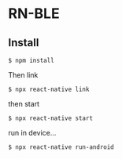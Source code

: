 # RN-BLE

## Install
```
$ npm install
```
Then link 
```
$ npx react-native link
```
then start
```
$ npx react-native start
```
run in device...
```
$ npx react-native run-android
```
